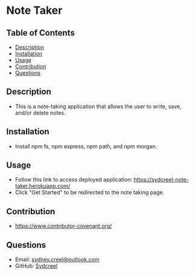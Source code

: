 # Note Taker

## Table of Contents
* [Description](#description)
* [Installation](#installation)
* [Usage](#usage)
* [Contribution](#contribution)
* [Questions](#questions)

## Description
* This is a note-taking application that allows the user to write, save, and/or delete notes.

## Installation
* Install npm fs, npm express, npm path, and npm morgan.

## Usage
* Follow this link to access deployed application: https://sydcreel-note-taker.herokuapp.com/
* Click "Get Started" to be redirected to the note taking page.

## Contribution
* https://www.contributor-covenant.org/

## Questions
* Email: sydney.creel@outlook.com
* GitHub: [Sydcreel](https://github.com/Sydcreel)